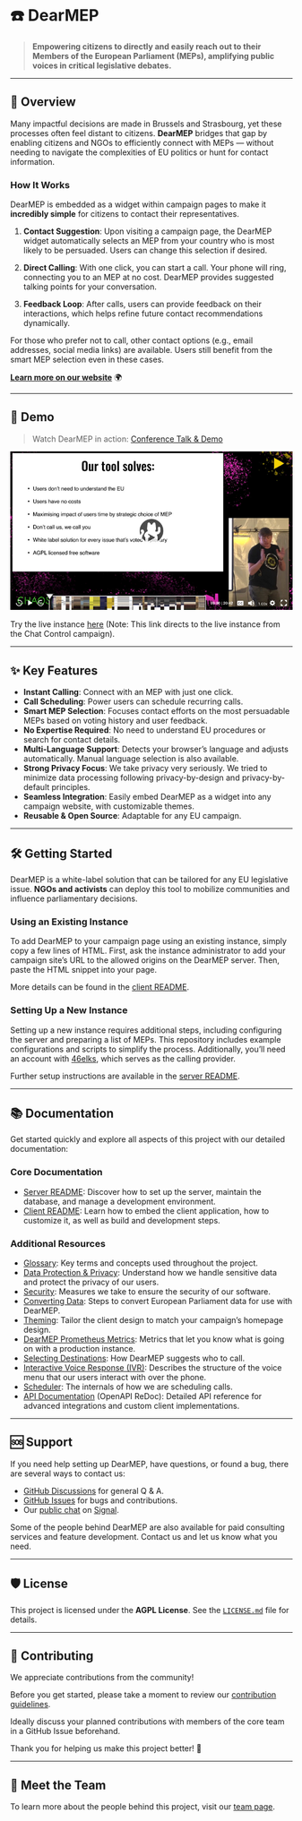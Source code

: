 <!--
SPDX-FileCopyrightText: © 2022 Tim Weber
SPDX-FileCopyrightText: © 2024 Tobias Mühlberger

SPDX-License-Identifier: AGPL-3.0-or-later
-->

# ☎️ DearMEP

> **Empowering citizens to directly and easily reach out to their Members of the European Parliament (MEPs), amplifying public voices in critical legislative debates.**

---

## 🚀 Overview

Many impactful decisions are made in Brussels and Strasbourg, yet these processes often feel distant to citizens. **DearMEP** bridges that gap by enabling citizens and NGOs to efficiently connect with MEPs — without needing to navigate the complexities of EU politics or hunt for contact information.

### How It Works

DearMEP is embedded as a widget within campaign pages to make it **incredibly simple** for citizens to contact their representatives.

1. **Contact Suggestion**: Upon visiting a campaign page, the DearMEP widget automatically selects an MEP from your country who is most likely to be persuaded. Users can change this selection if desired.

2. **Direct Calling**: With one click, you can start a call. Your phone will ring, connecting you to an MEP at no cost. DearMEP provides suggested talking points for your conversation.

3. **Feedback Loop**: After calls, users can provide feedback on their interactions, which helps refine future contact recommendations dynamically.

For those who prefer not to call, other contact options (e.g., email addresses, social media links) are available. Users still benefit from the smart MEP selection even in these cases.

[**Learn more on our website**](https://dearmep.eu) 🌍

---

## 📸 Demo

> Watch DearMEP in action: [Conference Talk & Demo](https://dearmep.eu/concept/)

[![Video thumbnail for the conference talk](doc/img/dear-mep-talk-thumb.png)](https://dearmep.eu/concept/)

Try the live instance [here](https://dearmep.eu/showcase/chatcontrol/) (Note: This link directs to the live instance from the Chat Control campaign).

---

## ✨ Key Features

- **Instant Calling**: Connect with an MEP with just one click.
- **Call Scheduling**: Power users can schedule recurring calls.
- **Smart MEP Selection**: Focuses contact efforts on the most persuadable MEPs based on voting history and user feedback.
- **No Expertise Required**: No need to understand EU procedures or search for contact details.
- **Multi-Language Support**: Detects your browser’s language and adjusts automatically. Manual language selection is also available.
- **Strong Privacy Focus**: We take privacy very seriously. We tried to minimize data processing following privacy-by-design and privacy-by-default principles.
- **Seamless Integration**: Easily embed DearMEP as a widget into any campaign website, with customizable themes.
- **Reusable & Open Source**: Adaptable for any EU campaign.

---

## 🛠️ Getting Started

DearMEP is a white-label solution that can be tailored for any EU legislative issue. **NGOs and activists** can deploy this tool to mobilize communities and influence parliamentary decisions.

### Using an Existing Instance

To add DearMEP to your campaign page using an existing instance, simply copy a few lines of HTML. First, ask the instance administrator to add your campaign site’s URL to the allowed origins on the DearMEP server. Then, paste the HTML snippet into your page.

More details can be found in the [client README](./client/README.md).

### Setting Up a New Instance

Setting up a new instance requires additional steps, including configuring the server and preparing a list of MEPs. This repository includes example configurations and scripts to simplify the process. Additionally, you’ll need an account with [46elks](https://46elks.com/), which serves as the calling provider.

Further setup instructions are available in the [server README](./server/README.md).

---

## 📚 Documentation

Get started quickly and explore all aspects of this project with our detailed documentation:

### Core Documentation

- [Server README](./server/README.md): Discover how to set up the server, maintain the database, and manage a development environment.
- [Client README](./client/README.md): Learn how to embed the client application, how to customize it, as well as build and development steps.

### Additional Resources

- [Glossary](./doc/glossary.md): Key terms and concepts used throughout the project.
- [Data Protection & Privacy](./doc/data-protection.md): Understand how we handle sensitive data and protect the privacy of our users.
- [Security](./doc/security.md): Measures we take to ensure the security of our software.
- [Converting Data](./doc/data-conversion.md): Steps to convert European Parliament data for use with DearMEP.
- [Theming](./doc/theming.md): Tailor the client design to match your campaign’s homepage design.
- [DearMEP Prometheus Metrics](./doc/metrics.md): Metrics that let you know what is going on with a production instance.
- [Selecting Destinations](./doc/selecting-destinations.md): How DearMEP suggests who to call.
- [Interactive Voice Response (IVR)](./doc/ivr.md): Describes the structure of the voice menu that our users interact with over the phone.
- [Scheduler](./doc/scheduler.md): The internals of how we are scheduling calls.
- [API Documentation](https://redocly.github.io/redoc/?url=https://akvorrat.github.io/dearmep/openapi.json) (OpenAPI ReDoc): Detailed API reference for advanced integrations and custom client implementations.

---

## 🆘 Support

If you need help setting up DearMEP, have questions, or found a bug, there are several ways to contact us:

- [GitHub Discussions](https://github.com/AKVorrat/dearmep/discussions) for general Q & A.
- [GitHub Issues](https://github.com/AKVorrat/dearmep/issues) for bugs and contributions.
- Our [public chat](https://signal.group/#CjQKIIvA-iVKQh2KW5Y5Ng8jaYsgd9ScDmQkUkJLuZ1mSG3yEhDUzv3WmAAVHkm6d-cLpy50) on [Signal](https://signal.org/).

Some of the people behind DearMEP are also available for paid consulting services and feature development.
Contact us and let us know what you need.

---

## 🛡️ License

This project is licensed under the **AGPL License**. See the [`LICENSE.md`](LICENSE.md) file for details.

---

## 🤝 Contributing

We appreciate contributions from the community!

Before you get started, please take a moment to review our [contribution guidelines](CONTRIBUTING.md).

Ideally discuss your planned contributions with members of the core team in a GitHub Issue beforehand.

Thank you for helping us make this project better! 🚀

---

## 👥 Meet the Team
To learn more about the people behind this project, visit our [team page](https://dearmep.eu/team/).
